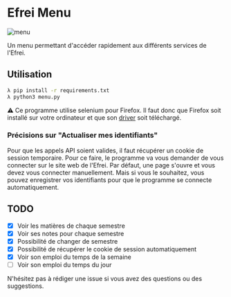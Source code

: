 # Efrei Menu

![menu](https://media.discordapp.net/attachments/972604017261830176/1012303303104811018/unknown.png)

Un menu permettant d'accéder rapidement aux différents services de l'Efrei.

## Utilisation

```bash
λ pip install -r requirements.txt
λ python3 menu.py
```

⚠️ Ce programme utilise selenium pour Firefox. Il faut donc que Firefox soit installé sur votre ordinateur et que son [driver](https://github.com/mozilla/geckodriver/releases) soit téléchargé.

### Précisions sur "Actualiser mes identifiants"

Pour que les appels API soient valides, il faut récupérer un cookie de session temporaire. Pour ce faire, le programme va vous demander de vous connecter sur le site web de l'Efrei. Par défaut, une page s'ouvre et vous devez vous connecter manuellement. Mais si vous le souhaitez, vous pouvez enregistrer vos identifiants pour que le programme se connecte automatiquement.

## TODO

- [x] Voir les matières de chaque semestre
- [x] Voir ses notes pour chaque semestre
- [x] Possibilité de changer de semestre
- [x] Possibilité de récupérer le cookie de session automatiquement
- [x] Voir son emploi du temps de la semaine
- [ ] Voir son emploi du temps du jour

N'hésitez pas à rédiger une issue si vous avez des questions ou des suggestions.

